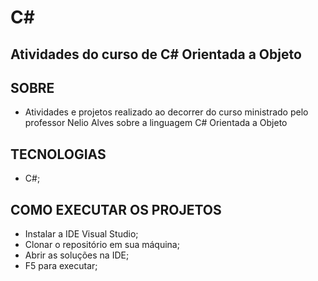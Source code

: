 # C# 
## Atividades do curso de C# Orientada a Objeto

## SOBRE
- Atividades e projetos realizado ao decorrer do curso ministrado pelo professor Nelio Alves sobre a linguagem C# Orientada a Objeto

## TECNOLOGIAS
- C#;

## COMO EXECUTAR OS PROJETOS
- Instalar a IDE Visual Studio;
- Clonar o repositório em sua máquina;
- Abrir as soluções na IDE;
- F5 para executar;

